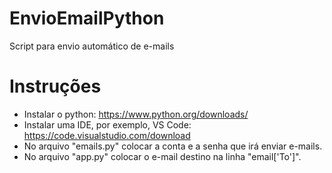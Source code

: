 # EnvioEmailPython
Script para envio automático de e-mails

# Instruções
- Instalar o python: https://www.python.org/downloads/
- Instalar uma IDE, por exemplo, VS Code: https://code.visualstudio.com/download
- No arquivo "emails.py" colocar a conta e a senha que irá enviar e-mails.
- No arquivo "app.py" colocar o e-mail destino na linha "email['To']".
